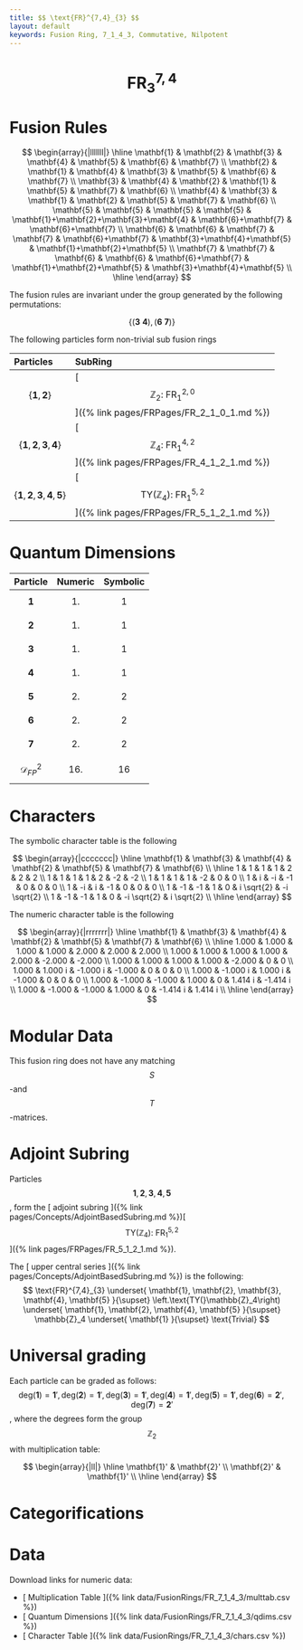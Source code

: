 ```yaml
---
title: $$ \text{FR}^{7,4}_{3} $$
layout: default
keywords: Fusion Ring, 7_1_4_3, Commutative, Nilpotent
---
```

# $$ \text{FR}^{7,4}_{3} $$


# Fusion Rules

$$
\begin{array}{|lllllll|}
\hline
 \mathbf{1} & \mathbf{2} & \mathbf{3} & \mathbf{4} & \mathbf{5} & \mathbf{6} & \mathbf{7} \\
 \mathbf{2} & \mathbf{1} & \mathbf{4} & \mathbf{3} & \mathbf{5} & \mathbf{6} & \mathbf{7} \\
 \mathbf{3} & \mathbf{4} & \mathbf{2} & \mathbf{1} & \mathbf{5} & \mathbf{7} & \mathbf{6} \\
 \mathbf{4} & \mathbf{3} & \mathbf{1} & \mathbf{2} & \mathbf{5} & \mathbf{7} & \mathbf{6} \\
 \mathbf{5} & \mathbf{5} & \mathbf{5} & \mathbf{5} & \mathbf{1}+\mathbf{2}+\mathbf{3}+\mathbf{4} & \mathbf{6}+\mathbf{7} & \mathbf{6}+\mathbf{7} \\
 \mathbf{6} & \mathbf{6} & \mathbf{7} & \mathbf{7} & \mathbf{6}+\mathbf{7} & \mathbf{3}+\mathbf{4}+\mathbf{5} & \mathbf{1}+\mathbf{2}+\mathbf{5} \\
 \mathbf{7} & \mathbf{7} & \mathbf{6} & \mathbf{6} & \mathbf{6}+\mathbf{7} & \mathbf{1}+\mathbf{2}+\mathbf{5} & \mathbf{3}+\mathbf{4}+\mathbf{5} \\
\hline
\end{array}
$$


The fusion rules are invariant under the group generated by the following permutations:

$$ \{(\mathbf{3} \  \mathbf{4}), (\mathbf{6} \  \mathbf{7})\} $$


The following particles form non-trivial sub fusion rings

| Particles | SubRing |
| :------ | :------ |
| $$ \{\mathbf{1},\mathbf{2}\} $$ | [ $$ \mathbb{Z}_2:\ \text{FR}^{2,0}_{1} $$ ]({% link pages/FRPages/FR_2_1_0_1.md %}) |
| $$ \{\mathbf{1},\mathbf{2},\mathbf{3},\mathbf{4}\} $$ | [ $$ \mathbb{Z}_4:\ \text{FR}^{4,2}_{1} $$ ]({% link pages/FRPages/FR_4_1_2_1.md %}) |
| $$ \{\mathbf{1},\mathbf{2},\mathbf{3},\mathbf{4},\mathbf{5}\} $$ | [ $$ \left.\text{TY(}\mathbb{Z}_4\right):\ \text{FR}^{5,2}_{1} $$ ]({% link pages/FRPages/FR_5_1_2_1.md %}) |

# Quantum Dimensions

| Particle | Numeric | Symbolic |
| :------ | :------ | :------ |
| $$ \mathbf{1} $$ | $$ 1. $$ | $$ 1 $$ |
| $$ \mathbf{2} $$ | $$ 1. $$ | $$ 1 $$ |
| $$ \mathbf{3} $$ | $$ 1. $$ | $$ 1 $$ |
| $$ \mathbf{4} $$ | $$ 1. $$ | $$ 1 $$ |
| $$ \mathbf{5} $$ | $$ 2. $$ | $$ 2 $$ |
| $$ \mathbf{6} $$ | $$ 2. $$ | $$ 2 $$ |
| $$ \mathbf{7} $$ | $$ 2. $$ | $$ 2 $$ |
| $$ \mathcal{D}_{FP}^2 $$ | $$ 16. $$ | $$ 16 $$ |

# Characters

The symbolic character table is the following

$$
\begin{array}{|ccccccc|}
\hline
 \mathbf{1} & \mathbf{3} & \mathbf{4} & \mathbf{2} & \mathbf{5} & \mathbf{7} & \mathbf{6} \\
\hline
 1 & 1 & 1 & 1 & 2 & 2 & 2 \\
 1 & 1 & 1 & 1 & 2 & -2 & -2 \\
 1 & 1 & 1 & 1 & -2 & 0 & 0 \\
 1 & i & -i & -1 & 0 & 0 & 0 \\
 1 & -i & i & -1 & 0 & 0 & 0 \\
 1 & -1 & -1 & 1 & 0 & i \sqrt{2} & -i \sqrt{2} \\
 1 & -1 & -1 & 1 & 0 & -i \sqrt{2} & i \sqrt{2} \\
\hline
\end{array}
$$

The numeric character table is the following

$$
\begin{array}{|rrrrrrr|}
\hline
 \mathbf{1} & \mathbf{3} & \mathbf{4} & \mathbf{2} & \mathbf{5} & \mathbf{7} & \mathbf{6} \\
\hline
 1.000 & 1.000 & 1.000 & 1.000 & 2.000 & 2.000 & 2.000 \\
 1.000 & 1.000 & 1.000 & 1.000 & 2.000 & -2.000 & -2.000 \\
 1.000 & 1.000 & 1.000 & 1.000 & -2.000 & 0 & 0 \\
 1.000 & 1.000 i & -1.000 i & -1.000 & 0 & 0 & 0 \\
 1.000 & -1.000 i & 1.000 i & -1.000 & 0 & 0 & 0 \\
 1.000 & -1.000 & -1.000 & 1.000 & 0 & 1.414 i & -1.414 i \\
 1.000 & -1.000 & -1.000 & 1.000 & 0 & -1.414 i & 1.414 i \\
\hline
\end{array}
$$

# Modular Data

This fusion ring does not have any matching $$ S $$-and $$ T $$-matrices.

# Adjoint Subring

Particles $$ \mathbf{1}, \mathbf{2}, \mathbf{3}, \mathbf{4}, \mathbf{5} $$, form the [ adjoint subring ]({% link pages/Concepts/AdjointBasedSubring.md %})[ $$ \left.\text{TY(}\mathbb{Z}_4\right):\ \text{FR}^{5,2}_{1} $$ ]({% link pages/FRPages/FR_5_1_2_1.md %}).

The [ upper central series ]({% link pages/Concepts/AdjointBasedSubring.md %}) is the following:
$$
\text{FR}^{7,4}_{3} \underset{ \mathbf{1}, \mathbf{2}, \mathbf{3}, \mathbf{4}, \mathbf{5} }{\supset}  \left.\text{TY(}\mathbb{Z}_4\right) \underset{ \mathbf{1}, \mathbf{2}, \mathbf{4}, \mathbf{5} }{\supset}  \mathbb{Z}_4 \underset{ \mathbf{1} }{\supset}  \text{Trivial}
$$

# Universal grading

Each particle can be graded as follows: $$ \text{deg}(\mathbf{1}) = \mathbf{1}', \text{deg}(\mathbf{2}) = \mathbf{1}', \text{deg}(\mathbf{3}) = \mathbf{1}', \text{deg}(\mathbf{4}) = \mathbf{1}', \text{deg}(\mathbf{5}) = \mathbf{1}', \text{deg}(\mathbf{6}) = \mathbf{2}', \text{deg}(\mathbf{7}) = \mathbf{2}' $$, where the degrees form the group $$ \mathbb{Z}_2 $$ with multiplication table:

$$
\begin{array}{|ll|}
\hline
 \mathbf{1}' & \mathbf{2}' \\
 \mathbf{2}' & \mathbf{1}' \\
\hline
\end{array}
$$

# Categorifications



# Data

Download links for numeric data:

* [ Multiplication Table ]({% link data/FusionRings/FR_7_1_4_3/multtab.csv %})
* [ Quantum Dimensions ]({% link data/FusionRings/FR_7_1_4_3/qdims.csv %})
* [ Character Table ]({% link data/FusionRings/FR_7_1_4_3/chars.csv %})